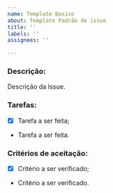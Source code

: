 ```yaml
---
name: Template Basico
about: Template Padrão de issue
title: ''
labels: ''
assignees: ''

---
```


### Descrição:
Descrição da Issue.

### Tarefas:
- [x] Tarefa a ser feita;
- Tarefa a ser feita.

### Critérios de aceitação:
- [x] Critério a ser verificado;
- Critério a ser verificado.
